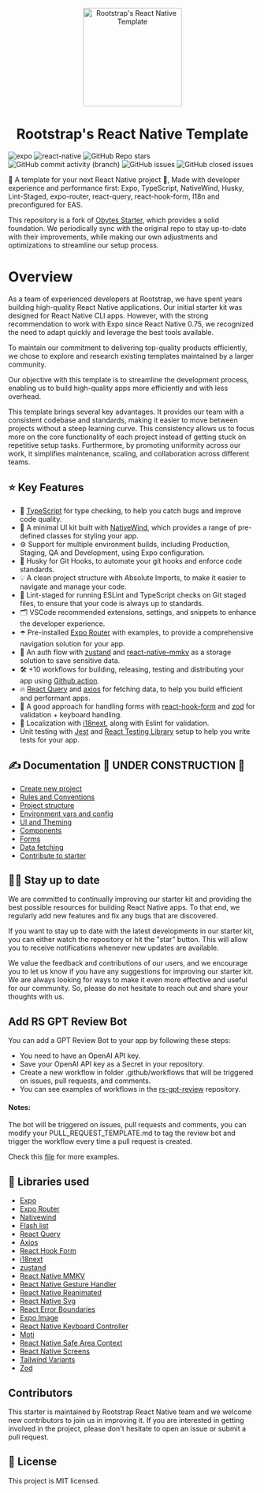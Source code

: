 <p align="center">
    <img alt="Rootstrap's React Native Template" src="https://github.com/user-attachments/assets/2015cb3f-64ab-4ccd-b85f-ca77f73686eb" width="200" />
</p>

<h1 align="center">
  Rootstrap's React Native Template
</h1>

![expo](https://img.shields.io/github/package-json/dependency-version/rootstrap/react-native-template/expo?label=expo) ![react-native](https://img.shields.io/github/package-json/dependency-version/rootstrap/react-native-template/react-native?label=react-native) ![GitHub Repo stars](https://img.shields.io/github/stars/rootstrap/react-native-template) ![GitHub commit activity (branch)](https://img.shields.io/github/commit-activity/m/rootstrap/react-native-template) ![GitHub issues](https://img.shields.io/github/issues/rootstrap/react-native-template) ![GitHub closed issues](https://img.shields.io/github/issues-closed-raw/rootstrap/react-native-template)

📱 A template for your next React Native project 🚀, Made with developer experience and performance first: Expo, TypeScript, NativeWind, Husky, Lint-Staged, expo-router, react-query, react-hook-form, I18n and preconfigured for EAS.

This repository is a fork of [Obytes Starter](https://github.com/obytes/react-native-template-obytes), which provides a solid foundation. We periodically sync with the original repo to stay up-to-date with their improvements, while making our own adjustments and optimizations to streamline our setup process.

# Overview

As a team of experienced developers at Rootstrap, we have spent years building high-quality React Native applications. Our initial starter kit was designed for React Native CLI apps. However, with the strong recommendation to work with Expo since React Native 0.75, we recognized the need to adapt quickly and leverage the best tools available.

To maintain our commitment to delivering top-quality products efficiently, we chose to explore and research existing templates maintained by a larger community.

Our objective with this template is to streamline the development process, enabling us to build high-quality apps more efficiently and with less overhead.

This template brings several key advantages. It provides our team with a consistent codebase and standards, making it easier to move between projects without a steep learning curve. This consistency allows us to focus more on the core functionality of each project instead of getting stuck on repetitive setup tasks. Furthermore, by promoting uniformity across our work, it simplifies maintenance, scaling, and collaboration across different teams.

## ⭐ Key Features

- 🎉 [TypeScript](https://www.typescriptlang.org/) for type checking, to help you catch bugs and improve code quality.
- 💅 A minimal UI kit built with [NativeWind](https://www.nativewind.dev/), which provides a range of pre-defined classes for styling your app.
- ⚙️ Support for multiple environment builds, including Production, Staging, QA and Development, using Expo configuration.
- 🦊 Husky for Git Hooks, to automate your git hooks and enforce code standards.
- 💡 A clean project structure with Absolute Imports, to make it easier to navigate and manage your code.
- 🚫 Lint-staged for running ESLint and TypeScript checks on Git staged files, to ensure that your code is always up to standards.
- 🗂 VSCode recommended extensions, settings, and snippets to enhance the developer experience.
- ☂️ Pre-installed [Expo Router](https://docs.expo.dev/router/introduction/) with examples, to provide a comprehensive navigation solution for your app.
- 💫 An auth flow with [zustand](https://github.com/pmndrs/zustand) and [react-native-mmkv](https://github.com/mrousavy/react-native-mmkv) as a storage solution to save sensitive data.
- 🛠 +10 workflows for building, releasing, testing and distributing your app using [Github action](https://github.com/features/actions).
- 🔥 [React Query](https://react-query.tanstack.com/) and [axios](https://github.com/axios/axios) for fetching data, to help you build efficient and performant apps.
- 🧵 A good approach for handling forms with [react-hook-form](https://react-hook-form.com/) and [zod](https://github.com/colinhacks/zod) for validation + keyboard handling.
- 🎯 Localization with [i18next](https://www.i18next.com/), along with Eslint for validation.
- Unit testing with [Jest](https://jestjs.io/) and [React Testing Library](https://testing-library.com/docs/react-testing-library/intro/) setup to help you write tests for your app.

## ✍️ Documentation 🚧 UNDER CONSTRUCTION 🚧

- [Create new project ](https://rootstrap.github.io/react-native-template/getting-started/create-new-app/)
- [Rules and Conventions](https://rootstrap.github.io/react-native-template/getting-started/rules-and-conventions/)
- [Project structure](https://rootstrap.github.io/react-native-template/getting-started/project-structure/)
- [Environment vars and config](https://rootstrap.github.io/react-native-template/getting-started/environment-vars-config/)
- [UI and Theming](https://rootstrap.github.io/react-native-template/ui-and-theme/ui-theming/)
- [Components](https://rootstrap.github.io/react-native-template/ui-and-theme/components/)
- [Forms](https://rootstrap.github.io/react-native-template/ui-and-theme/forms/)
- [Data fetching](https://rootstrap.github.io/react-native-template/guides/data-fetching/)
- [Contribute to starter](https://rootstrap.github.io/react-native-template/how-to-contribute/)

## 🧑‍💻 Stay up to date

We are committed to continually improving our starter kit and providing the best possible resources for building React Native apps. To that end, we regularly add new features and fix any bugs that are discovered.

If you want to stay up to date with the latest developments in our starter kit, you can either watch the repository or hit the "star" button. This will allow you to receive notifications whenever new updates are available.

We value the feedback and contributions of our users, and we encourage you to let us know if you have any suggestions for improving our starter kit. We are always looking for ways to make it even more effective and useful for our community. So, please do not hesitate to reach out and share your thoughts with us.

## Add RS GPT Review Bot

You can add a GPT Review Bot to your app by following these steps:

- You need to have an OpenAI API key.
- Save your OpenAI API key as a Secret in your repository.
- Create a new workflow in folder .github/workflows that will be triggered on issues, pull requests, and comments.
- You can see examples of workflows in the [rs-gpt-review](https://github.com/rootstrap/rs-gpt-review) repository.

#### Notes:

The bot will be triggered on issues, pull requests and comments, you can modify your PULL_REQUEST_TEMPLATE.md to tag the review bot and trigger the workflow every time a pull request is created.

Check this [file](https://github.com/rootstrap/rs-gpt-review/blob/main/.github/workflows/main.yml) for more examples.

<!-- add a gif image here  -->

## 💎 Libraries used

- [Expo](https://docs.expo.io/)
- [Expo Router](https://docs.expo.dev/router/introduction/)
- [Nativewind](https://www.nativewind.dev/v4/overview)
- [Flash list](https://github.com/Shopify/flash-list)
- [React Query](https://tanstack.com/query/v4)
- [Axios](https://axios-http.com/docs/intro)
- [React Hook Form](https://react-hook-form.com/)
- [i18next](https://www.i18next.com/)
- [zustand](https://github.com/pmndrs/zustand)
- [React Native MMKV](https://github.com/mrousavy/react-native-mmkv)
- [React Native Gesture Handler](https://docs.swmansion.com/react-native-gesture-handler/docs/)
- [React Native Reanimated](https://docs.swmansion.com/react-native-reanimated/docs/)
- [React Native Svg](https://github.com/software-mansion/react-native-svg)
- [React Error Boundaries](https://github.com/bvaughn/react-error-boundary)
- [Expo Image](https://docs.expo.dev/versions/unversioned/sdk/image/)
- [React Native Keyboard Controller](https://github.com/kirillzyusko/react-native-keyboard-controller)
- [Moti](https://moti.fyi/)
- [React Native Safe Area Context](https://github.com/th3rdwave/react-native-safe-area-context)
- [React Native Screens](https://github.com/software-mansion/react-native-screens)
- [Tailwind Variants](https://www.tailwind-variants.org/)
- [Zod](https://zod.dev/)

## Contributors

This starter is maintained by Rootstrap React Native team and we welcome new contributors to join us in improving it. If you are interested in getting involved in the project, please don't hesitate to open an issue or submit a pull request.

## 🔖 License

This project is MIT licensed.
